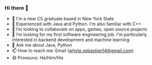 ### Hi there 👋


- 🔭 I'm a new CS graduate based in New York State
- 🌱 Experienced with Java and Python. I'm also familiar with C++
- 👯 I’m looking to collaborate on apps, games, open source projects
- 🤔 I’m looking for my first software engineering job. I'm particularly interested in backend development and machine learning.
- 💬 Ask me about Java, Python
- 📫 How to reach me: Email (whyte.sebastian14@gmail.com)
- 😄 Pronouns: He/Him/His
